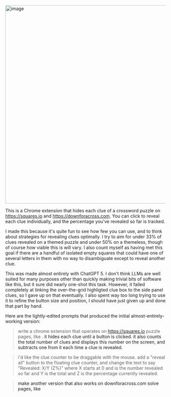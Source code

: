 <img width="1078" height="623" alt="image" src="https://github.com/user-attachments/assets/62bd2c9e-5f7e-4613-8266-4af738523576" />

This is a Chrome extension that hides each clue of a crossword puzzle on https://squares.io and https://downforacross.com. You can click to reveal each clue individually, and the percentage you've revealed so far is tracked.

I made this because it's quite fun to see how few you can use, and to think about strategies for revealing clues optimally. I try to aim for under 33% of clues revealed on a themed puzzle and under 50% on a themeless, though of course how viable this is will vary. I also count myself as having met this goal if there are a handful of isolated empty squares that could have one of several letters in them with no way to disambiguate except to reveal another clue.

This was made almost entirely with ChatGPT 5. I don't think LLMs are well suited for many purposes other than quickly making trivial bits of software like this, but it sure did nearly one-shot this task. However, it failed completely at linking the over-the-grid highligted clue box to the side panel clues, so I gave up on that eventually. I also spent way too long trying to use it to refine the button size and position, I should have just given up and done that part by hand.

Here are the lightly-edited prompts that produced the initial almost-entirely-working version:

> write a chrome extension that operates on https://squares.io puzzle pages, like <a squares link>. it hides each clue until a button is clicked. it also counts the total number of clues and displays this number on the screen, and subtracts one from it each time a clue is revealed.


> i'd like the clue counter to be draggable with the mouse. add a "reveal all" button to the floating clue counter, and change the text to say "Revealed: X/Y (Z%)" where X starts at 0 and is the number revealed so far and Y is the total and Z is the percentage currently revealed.


> make another version that also works on downforacross.com solve pages, like <a DFA link>
